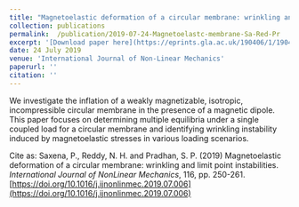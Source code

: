 ```yaml
---
title: "Magnetoelastic deformation of a circular membrane: wrinkling and limit point instabilities"
collection: publications
permalink:  /publication/2019-07-24-Magnetoelastc-membrane-Sa-Red-Pr
excerpt: '[Download paper here](https://eprints.gla.ac.uk/190406/1/190406.pdf)'
date: 24 July 2019
venue: 'International Journal of Non-Linear Mechanics'
paperurl: ''
citation: ''
---
```

We investigate the inflation of a weakly magnetizable, isotropic, incompressible circular membrane in the presence of a magnetic dipole. This paper focuses on determining multiple equilibria under a single coupled load for a circular membrane and identifying wrinkling instability induced by magnetoelastic stresses in various loading scenarios.

Cite as: Saxena, P., Reddy, N. H. and Pradhan, S. P. (2019) Magnetoelastic deformation of a circular membrane: wrinkling and limit point instabilities. <i>International Journal of NonLinear Mechanics</i>, 116, pp. 250-261. [https://doi.org/10.1016/j.ijnonlinmec.2019.07.006](https://doi.org/10.1016/j.ijnonlinmec.2019.07.006)






